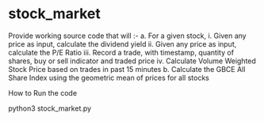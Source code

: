 # stock_market

Provide working source code that will :-
a. For a given stock,
i. Given any price as input, calculate the dividend yield
ii. Given any price as input, calculate the P/E Ratio
iii. Record a trade, with timestamp, quantity of shares, buy or sell indicator and
traded price
iv. Calculate Volume Weighted Stock Price based on trades in past 15 minutes
b. Calculate the GBCE All Share Index using the geometric mean of prices for all stocks

How to Run the code

python3 stock_market.py
